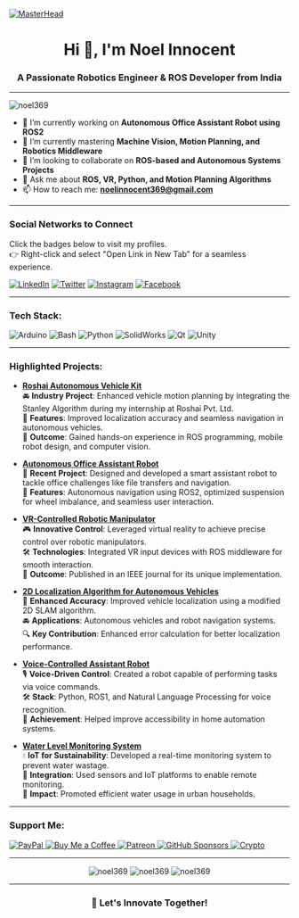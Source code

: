 [![MasterHead](https://media.licdn.com/dms/image/v2/D5616AQHIcbipKT3zOg/profile-displaybackgroundimage-shrink_350_1400/profile-displaybackgroundimage-shrink_350_1400/0/1723672343398?e=1740009600&v=beta&t=nKu8H2S8p0W5CdEE_7DnpRuX7EIWb4ws4PZq9hPMDqE)]()

<h1 align="center">Hi 👋, I'm Noel Innocent</h1>
<h3 align="center">A Passionate Robotics Engineer & ROS Developer from India</h3>

---
<p align="left">
  <img src="https://komarev.com/ghpvc/?username=noel369&label=Profile%20views&color=0e75b6&style=flat" alt="noel369" />
</p>

- 🔭 I’m currently working on **Autonomous Office Assistant Robot using ROS2**
- 🌱 I’m currently mastering **Machine Vision, Motion Planning, and Robotics Middleware**
- 👯 I’m looking to collaborate on **ROS-based and Autonomous Systems Projects**
- 💬 Ask me about **ROS, VR, Python, and Motion Planning Algorithms**
- 📫 How to reach me: **noelinnocent369@gmail.com**

---

### Social Networks to Connect
Click the badges below to visit my profiles.  
👉 Right-click and select "Open Link in New Tab" for a seamless experience.

[![LinkedIn](https://img.shields.io/badge/LinkedIn-%230077B5.svg?style=for-the-badge&logo=linkedin&logoColor=white)](https://www.linkedin.com/in/noel-innocent/)
[![Twitter](https://img.shields.io/badge/Twitter-%231DA1F2.svg?style=for-the-badge&logo=twitter&logoColor=white)](https://x.com/NOEL_INNOCENT_)
[![Instagram](https://img.shields.io/badge/Instagram-%23E4405F.svg?style=for-the-badge&logo=instagram&logoColor=white)](https://www.instagram.com/noel_369.me/)
[![Facebook](https://img.shields.io/badge/Facebook-%231877F2.svg?style=for-the-badge&logo=facebook&logoColor=white)](https://www.facebook.com/Noelinnocent369)

---

<h3 align="left">Tech Stack:</h3>
<p align="left">
  <img src="https://img.shields.io/badge/Arduino-00979D?style=for-the-badge&logo=arduino&logoColor=white" alt="Arduino" />
  <img src="https://img.shields.io/badge/Bash-%23121011.svg?style=for-the-badge&logo=gnu-bash&logoColor=white" alt="Bash" />
  <img src="https://img.shields.io/badge/Python-3776AB?style=for-the-badge&logo=python&logoColor=white" alt="Python" />
  <img src="https://img.shields.io/badge/SolidWorks-00568C?style=for-the-badge&logo=solidworks&logoColor=white" alt="SolidWorks" />
  <img src="https://img.shields.io/badge/Qt-%23ffffff.svg?style=for-the-badge&logo=qt&logoColor=green" alt="Qt" />
  <img src="https://img.shields.io/badge/Unity-%23000000.svg?style=for-the-badge&logo=unity&logoColor=white" alt="Unity" />
</p>

---
<h3 align="left">Highlighted Projects:</h3>

- **[Roshai Autonomous Vehicle Kit](https://github.com/yourrepo)**  
  🚘 **Industry Project**: Enhanced vehicle motion planning by integrating the Stanley Algorithm during my internship at Roshai Pvt. Ltd.  
  🔧 **Features**: Improved localization accuracy and seamless navigation in autonomous vehicles.  
  🌟 **Outcome**: Gained hands-on experience in ROS programming, mobile robot design, and computer vision.

- **[Autonomous Office Assistant Robot](https://github.com/yourrepo)**  
  🚀 **Recent Project**: Designed and developed a smart assistant robot to tackle office challenges like file transfers and navigation.  
  🌟 **Features**: Autonomous navigation using ROS2, optimized suspension for wheel imbalance, and seamless user interaction.  

- **[VR-Controlled Robotic Manipulator](https://github.com/yourrepo)**  
  🎮 **Innovative Control**: Leveraged virtual reality to achieve precise control over robotic manipulators.  
  🛠️ **Technologies**: Integrated VR input devices with ROS middleware for smooth interaction.  
  📜 **Outcome**: Published in an IEEE journal for its unique implementation.

- **[2D Localization Algorithm for Autonomous Vehicles](https://github.com/yourrepo)**  
  🧭 **Enhanced Accuracy**: Improved vehicle localization using a modified 2D SLAM algorithm.  
  🚘 **Applications**: Autonomous vehicles and robot navigation systems.  
  🔍 **Key Contribution**: Enhanced error calculation for better localization performance.  

- **[Voice-Controlled Assistant Robot](https://github.com/yourrepo)**  
  🎙️ **Voice-Driven Control**: Created a robot capable of performing tasks via voice commands.  
  🛠️ **Stack**: Python, ROS1, and Natural Language Processing for voice recognition.  
  🌟 **Achievement**: Helped improve accessibility in home automation systems.

- **[Water Level Monitoring System](https://github.com/yourrepo)**  
  💧 **IoT for Sustainability**: Developed a real-time monitoring system to prevent water wastage.  
  📡 **Integration**: Used sensors and IoT platforms to enable remote monitoring.  
  🌱 **Impact**: Promoted efficient water usage in urban households.
  
---

<h3 align="left">Support Me:</h3>
<p align="left">
  <a href="https://www.paypal.com/paypalme/yourpaypal" target="_blank" rel="noopener noreferrer">
    <img src="https://img.shields.io/badge/PayPal-%2300457C.svg?style=for-the-badge&logo=paypal&logoColor=white" alt="PayPal" />
  </a>
  <a href="https://www.buymeacoffee.com/yourusername" target="_blank" rel="noopener noreferrer">
    <img src="https://img.shields.io/badge/Buy_Me_A_Coffee-F7DF1E.svg?style=for-the-badge&logo=buymeacoffee&logoColor=black" alt="Buy Me a Coffee" />
  </a>
  <a href="https://www.patreon.com/yourusername" target="_blank" rel="noopener noreferrer">
    <img src="https://img.shields.io/badge/Patreon-%23F96854.svg?style=for-the-badge&logo=patreon&logoColor=white" alt="Patreon" />
  </a>
  <a href="https://github.com/sponsors/yourusername" target="_blank" rel="noopener noreferrer">
    <img src="https://img.shields.io/badge/GitHub_Sponsors-%23EA4AAA.svg?style=for-the-badge&logo=githubsponsors&logoColor=white" alt="GitHub Sponsors" />
  </a>
  <a href="https://commerce.coinbase.com/yourcrypto" target="_blank" rel="noopener noreferrer">
    <img src="https://img.shields.io/badge/Crypto-Donation-FF9900?style=for-the-badge&logo=bitcoin&logoColor=white" alt="Crypto" />
  </a>
</p>

---

<p align="center">
  <img align="center" src="https://github-readme-stats.vercel.app/api?username=noel369&show_icons=true&locale=en&theme=radical" alt="noel369" />
  <img align="center" src="https://github-readme-streak-stats.herokuapp.com/?user=noel369&theme=radical" alt="noel369" />
  <img align="center" src="https://github-readme-stats.vercel.app/api/top-langs/?username=noel369&layout=compact&theme=radical" alt="noel369" />
</p>

---

<h3 align="center">🚀 Let's Innovate Together!</h3>
